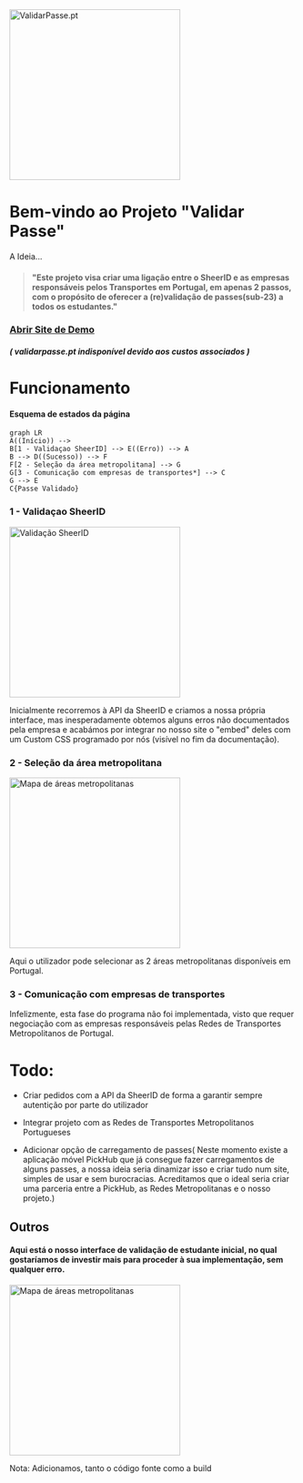 
<img src="https://i.imgur.com/IhDZdEP.png" alt="ValidarPasse.pt" style="width:300px;"/>

# Bem-vindo ao Projeto "Validar Passe"

A Ideia...

> #### "Este projeto visa criar uma ligação entre o SheerID e as empresas responsáveis pelos Transportes em Portugal, em apenas 2 passos, com o propósito de oferecer a (re)validação de passes(sub-23) a todos os estudantes."

### [Abrir Site de Demo](https://t4zzlerdeveloper.github.io/validarpasse/)
##### ( validarpasse.pt indisponível devido aos custos associados )

# Funcionamento

#### Esquema de estados da página

```mermaid
graph LR
A((Início)) -->
B[1 - Validaçao SheerID] --> E((Erro)) --> A
B --> D((Sucesso)) --> F
F[2 - Seleção da área metropolitana] --> G
G[3 - Comunicação com empresas de transportes*] --> C
G --> E
C{Passe Validado}
```
### 1 - Validaçao SheerID
<img src="https://i.imgur.com/ogkbkZ3.png" alt="Validação SheerID" style="width:300px;"/>

Inicialmente recorremos à API da SheerID e criamos a nossa própria interface, mas inesperadamente obtemos alguns erros não documentados pela empresa e acabámos por integrar no nosso site o "embed" deles com um Custom CSS programado por nós (visível no fim da documentação).

### 2 - Seleção da área metropolitana
<img src="https://i.imgur.com/l8LV056.png" alt="Mapa de áreas metropolitanas" style="width:300px;"/>

Aqui o utilizador pode selecionar as 2 áreas metropolitanas disponíveis em Portugal.

### 3 - Comunicação com empresas de transportes
Infelizmente, esta fase do programa não foi implementada, visto que requer negociação com as empresas responsáveis pelas Redes de Transportes Metropolitanos de Portugal.

# Todo:
- Criar pedidos com a API da SheerID de forma a garantir sempre autentição por parte do utilizador

- Integrar projeto com as Redes de Transportes Metropolitanos Portugueses

- Adicionar opção de carregamento de passes( Neste momento existe a aplicação móvel PickHub que já consegue fazer carregamentos de alguns passes, a nossa ideia seria dinamizar isso e criar tudo num site, simples de usar e sem burocracias. Acreditamos que o ideal seria criar uma parceria entre a PickHub, as Redes Metropolitanas e o nosso projeto.)

## Outros

#### Aqui está o nosso interface de validação de estudante inicial, no qual gostaríamos de investir mais para proceder à sua implementação, sem qualquer erro.

<img src="https://i.imgur.com/uGvoKtU.png" alt="Mapa de áreas metropolitanas" style="width:300px;"/>


Nota: Adicionamos, tanto o código fonte como a build
